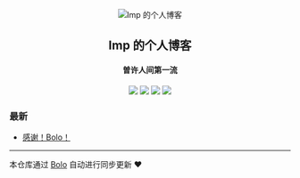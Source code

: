 <p align="center"><img alt="Imp 的个人博客" src="https://pic-bucket-1304861547.cos.ap-guangzhou.myqcloud.com/imgs/100434801797_avatar.png"></p><h2 align="center">
Imp 的个人博客
</h2>

<h4 align="center">曽许人间第一流</h4>
<p align="center"><a title="Imp 的个人博客" target="_blank" href="https://github.com/MartyAlien/bolo-blog"><img src="https://img.shields.io/github/last-commit/MartyAlien/bolo-blog.svg?style=flat-square&color=FF9900"></a>
<a title="GitHub repo size in bytes" target="_blank" href="https://github.com/MartyAlien/bolo-blog"><img src="https://img.shields.io/github/repo-size/MartyAlien/bolo-blog.svg?style=flat-square"></a>
<a title="Bolo Version" target="_blank" href="https://github.com/adlered/bolo-solo"><img src="https://img.shields.io/badge/bolo-v2.3 稳定版-f1e05a.svg?style=flat-square&color=blueviolet"></a>
<a title="Hits" target="_blank" href="https://github.com/88250/hits"><img src="https://hits.b3log.org/MartyAlien/bolo-blog.svg"></a></p>

### 最新

* [感谢！Bolo！](https://www.tanyajun.top/thanks)



---

本仓库通过 [Bolo](https://github.com/adlered/bolo-solo) 自动进行同步更新 ❤️ 